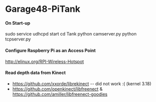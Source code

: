 # Garage48-PiTank

#### On Start-up
sudo service udhcpd start
cd Tank
python camserver.py
python tcpserver.py

#### Configure Raspberry Pi as an Access Point
http://elinux.org/RPI-Wireless-Hotspot

#### Read depth data from Kinect
* https://github.com/xxorde/librekinect -- did not work :( (kernel 3.18)
* https://github.com/openkinect/libfreenect & https://github.com/amiller/libfreenect-goodies
